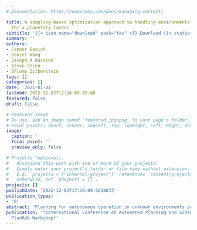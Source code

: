 ```yaml
---
# Documentation: https://wowchemy.com/docs/managing-content/

title: A sampling-based optimization approach to handling environmental uncertainty
  for a planetary lander
subtitle: '{{< icon name="download" pack="fas" >}} Download {{< staticref "uploads/basich-2021-sampling.pdf" "newtab" >}}here{{< /staticref >}}.'
summary: ''
authors:
- Connor Basich
- Daniel Wang
- Joseph A Russino
- Steve Chien
- Shlomo Zilberstein
tags: []
categories: []
date: '2021-01-01'
lastmod: 2022-12-02T12:16:09-05:00
featured: false
draft: false

# Featured image
# To use, add an image named `featured.jpg/png` to your page's folder.
# Focal points: Smart, Center, TopLeft, Top, TopRight, Left, Right, BottomLeft, Bottom, BottomRight.
image:
  caption: ''
  focal_point: ''
  preview_only: false

# Projects (optional).
#   Associate this post with one or more of your projects.
#   Simply enter your project's folder or file name without extension.
#   E.g. `projects = ["internal-project"]` references `content/project/deep-learning/index.md`.
#   Otherwise, set `projects = []`.
projects: []
publishDate: '2022-12-02T17:16:09.523867Z'
publication_types:
- '0'
abstract: 'Planning for autonomous operation in unknown environments poses a number of technical challenges. The agent must ensure robustness to unknown phenomena, unpredictable variation in execution, and uncertain resources, all while maximizing its objective. These challenges are exacerbated in the context of space missions where uncertainty is often higher, long communication delays necessitate robust autonomous execution, and severely constrained computational resources limit the scope of planning techniques that can be used. We examine this problem in the context of a Europa Lander concept mission where an autonomous lander must collect valuable data and communicate that data back to Earth. We model the problem as a hierarchical task network, framing it as a utility maximization problem constrained by a monotonically decreasing energy resource. We propose a novel deterministic planning framework that uses periodic replanning and sampling-based optimization to better handle model uncertainty and execution variation, while remaining computationally tractable. We demonstrate the efficacy of our framework through simulations of a Europa Lander concept mission in which our approach outperforms several baselines in utility maximization and robustness.'
publication: '*International Conference on Automated Planning and Scheduling (ICAPS)
  PlanRob Workshop*'
---
```

